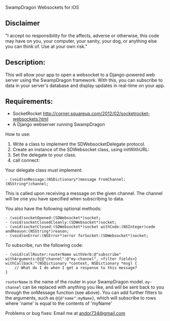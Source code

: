SwampDragon Websockets for iOS

## Disclaimer

"I accept no responsibility for the affects, adverse or otherwise, this code may have on you, your computer, your sanity, your dog, or anything else you can think of. Use at your own risk."

## Description:
This will allow your app to open a websocket to a Django-powered web server using the SwampDragon framework.
With this, you can subscribe to data in your server's database and display updates in real-time on your app.

## Requirements:
*  SocketRocket <http://corner.squareup.com/2012/02/socketrocket-websockets.html>
*  A Django webserver running SwampDragon

How to use:

1.  Write a class to implement the SDWebsocketDelegate protocol.
2.  Create an instance of the SDWebsocket class, using initWithURL:
3.  Set the delegate to your class.
4.  call connect:

Your delegate class must implement:

	- (void)onMessage:(NSDictionary*)message fromChannel:(NSString*)channel;


This is called upon receiving a message on the given channel. The channel will be one you have specified when subscribing to data.

You also have the following optional methods:

	- (void)socketOpened:(SDWebsocket*)socket;
	- (void)socketClosedCleanly:(SDWebsocket*)socket;
	- (void)socketClosed:(SDWebsocket*)socket withCode:(NSInteger)code andReason:(NSString*)reason;
	- (void)onError:(NSError*)error forSocket:(SDWebsocket*)socket;

To subscribe, run the following code:

	- (void)callRouter:routerName withVerb:@"subscribe" withArguments:@{@"channel":@"my-channel", <filter fields>} withCallback:^(NSDictionary *context, NSDictionary *msg) {
		// What do I do when I get a response to this message?
	}

`routerName` is the name of the router in your SwampDragon model.
`my-channel` can be replaced with anything you like, and will be sent back to you through the onMessage function (see above).
You can add further filters to the arguments, such as `@{@"name":myName}`, which will subscribe to rows where 'name' is equal to the contents of 'myName'

Problems or bug fixes:
Email me at andor734@gmail.com

